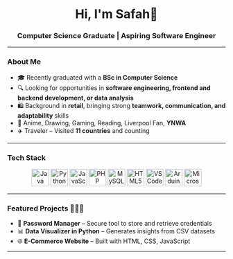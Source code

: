 <h1 align="center">Hi, I'm Safah🕺 </h1>
<h3 align="center">Computer Science Graduate | Aspiring Software Engineer</h3>

---

### About Me
- 🎓 Recently graduated with a **BSc in Computer Science**
- 🔍 Looking for opportunities in **software engineering, frontend and backend development, or data analysis**
- 🛍️ Background in **retail**, bringing strong **teamwork, communication, and adaptability** skills  
- 🎨 Anime, Drawing, Gaming, Reading, Liverpool Fan, **YNWA**
- ✈️ Traveler – Visited **11 countries** and counting


---

### Tech Stack  

<p align="center">
<a href="https://www.java.com/" target="_blank"><img src="https://raw.githubusercontent.com/danielcranney/readme-generator/main/public/icons/skills/java-colored.svg" width="40" height="40" alt="Java"/></a>
<a href="https://www.python.org/" target="_blank"><img src="https://raw.githubusercontent.com/danielcranney/readme-generator/main/public/icons/skills/python-colored.svg" width="40" height="40" alt="Python"/></a>
<a href="https://developer.mozilla.org/en-US/docs/Web/JavaScript" target="_blank"><img src="https://raw.githubusercontent.com/danielcranney/readme-generator/main/public/icons/skills/javascript-colored.svg" width="40" height="40" alt="JavaScript"/></a>
<a href="https://www.php.net/" target="_blank"><img src="https://raw.githubusercontent.com/danielcranney/readme-generator/main/public/icons/skills/php-colored.svg" width="40" height="40" alt="PHP"/></a>
<a href="https://www.mysql.com/" target="_blank"><img src="https://raw.githubusercontent.com/danielcranney/readme-generator/main/public/icons/skills/mysql-colored.svg" width="40" height="40" alt="MySQL"/></a>
<a href="https://developer.mozilla.org/en-US/docs/Glossary/HTML5" target="_blank"><img src="https://raw.githubusercontent.com/danielcranney/readme-generator/main/public/icons/skills/html5-colored.svg" width="40" height="40" alt="HTML5"/></a>
<a href="https://code.visualstudio.com/" target="_blank"><img src="https://raw.githubusercontent.com/danielcranney/readme-generator/main/public/icons/skills/visualstudiocode-colored.svg" width="40" height="40" alt="VS Code"/></a>
<a href="https://www.arduino.cc/" target="_blank"><img src="https://raw.githubusercontent.com/danielcranney/readme-generator/main/public/icons/skills/arduino-colored.svg" width="40" height="40" alt="Arduino"/></a>
<a href="https://www.microsoft.com/microsoft-365" target="_blank"><img src="https://cdn-icons-png.flaticon.com/512/732/732221.png" width="40" height="40" alt="Microsoft Office"/></a>
</p>

---

### Featured Projects 👩🏽‍💻
- 🔐 **Password Manager** – Secure tool to store and retrieve credentials  
- 📊 **Data Visualizer in Python** – Generates insights from CSV datasets  
- 🌐 **E-Commerce Website** – Built with HTML, CSS, JavaScript  

---


